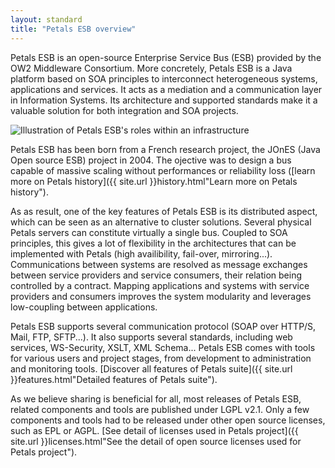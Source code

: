 ```yaml
---
layout: standard
title: "Petals ESB overview"
---  
```

Petals ESB is an open-source Enterprise Service Bus (ESB) provided by the OW2 Middleware Consortium. 
More concretely, Petals ESB is a Java platform based on SOA principles to interconnect heterogeneous systems, applications and services. It acts as a mediation and a communication layer in Information Systems. Its architecture and supported standards make it a valuable solution for both integration and SOA projects.

<img src="http://files.petalslink.com/img/community/petals_esb_core-concept_en.png" alt="Illustration of Petals ESB's roles within an infrastructure" title="How Petals ESB helps you build a SOA infrastructure">

Petals ESB has been born from a French research project, the JOnES (Java Open source ESB) project in 2004. The ojective was to design a bus capable of massive scaling without performances or reliability loss ([learn more on Petals history]({{ site.url }}history.html"Learn more on Petals history").

As as result, one of the key features of Petals ESB is its distributed aspect, which can be seen as an alternative to cluster solutions.
Several physical Petals servers can constitute virtually a single bus. Coupled to SOA principles, this gives a lot of flexibility in the architectures that can be implemented with Petals (high availibility, fail-over, mirroring...). Communications between systems are resolved as message exchanges between service providers and service consumers, their relation being controlled by a contract. Mapping applications and systems with service providers and consumers improves the system modularity and leverages low-coupling between applications.

Petals ESB supports several communication protocol (SOAP over HTTP/S, Mail, FTP, SFTP...). It also supports several standards, including web services, WS-Security, XSLT, XML Schema... Petals ESB comes with tools for various users and project stages, from development to administration and monitoring tools.
[Discover all features of Petals suite]({{ site.url }}features.html"Detailed features of Petals suite").

As we believe sharing is beneficial for all, most releases of Petals ESB, related components and tools are published under LGPL v2.1. Only a few components and tools had to be released under other open source licenses, such as EPL or AGPL. [See detail of licenses used in Petals project]({{ site.url }}licenses.html"See the detail of open source licenses used for Petals project").